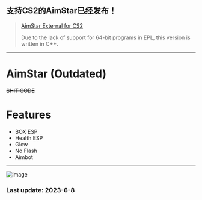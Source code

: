## 支持CS2的AimStar已经发布！
> [AimStar External for CS2](https://github.com/CowNowK/AimStarCS2)
> 
> Due to the lack of support for 64-bit programs in EPL, this version is written in C++.

***
# AimStar (Outdated)
~~SHIT CODE~~

# Features

* BOX ESP
* Health ESP
* Glow 
* No Flash
* Aimbot
***
![image](https://github.com/CowNowK/AimStar/blob/main/ingame.png)

### Last update: 2023-6-8
